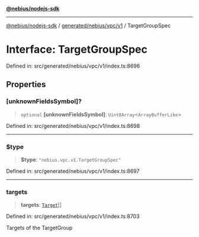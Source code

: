 [**@nebius/nodejs-sdk**](../../../../../README.md)

---

[@nebius/nodejs-sdk](../../../../../README.md) / [generated/nebius/vpc/v1](../README.md) / TargetGroupSpec

# Interface: TargetGroupSpec

Defined in: src/generated/nebius/vpc/v1/index.ts:8696

## Properties

### \[unknownFieldsSymbol\]?

> `optional` **\[unknownFieldsSymbol\]**: `Uint8Array`\<`ArrayBufferLike`\>

Defined in: src/generated/nebius/vpc/v1/index.ts:8698

---

### $type

> **$type**: `"nebius.vpc.v1.TargetGroupSpec"`

Defined in: src/generated/nebius/vpc/v1/index.ts:8697

---

### targets

> **targets**: [`Target`](Target.md)[]

Defined in: src/generated/nebius/vpc/v1/index.ts:8703

Targets of the TargetGroup
